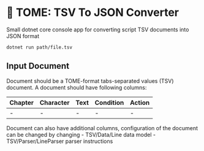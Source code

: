 # 🔧 TOME: TSV To JSON Converter
Small dotnet core console app for converting script TSV documents into JSON format

`dotnet run path/file.tsv`

## Input Document
Document should be a TOME-format tabs-separated values (TSV) document.
A document should have following columns:

| Chapter | Character | Text            | Condition     | Action   |
| ------- | --------- | --------------- | ------------- | -------- |
| -       | -         | -               | -             | -        |

Document can also have additional columns, configuration of the document can be changed by changing
	- TSV/Data/Line data model
	- TSV/Parser/LineParser parser instructions
